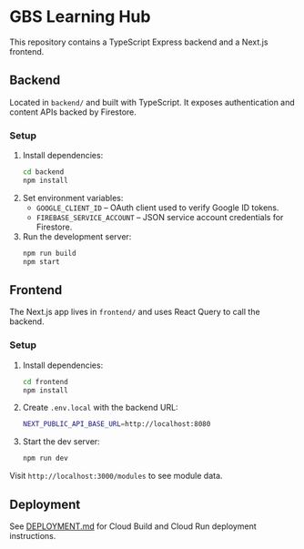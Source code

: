 # GBS Learning Hub

This repository contains a TypeScript Express backend and a Next.js frontend.

## Backend

Located in `backend/` and built with TypeScript. It exposes authentication and content APIs backed by Firestore.

### Setup

1. Install dependencies:
   ```bash
   cd backend
   npm install
   ```
2. Set environment variables:
   - `GOOGLE_CLIENT_ID` – OAuth client used to verify Google ID tokens.
   - `FIREBASE_SERVICE_ACCOUNT` – JSON service account credentials for Firestore.
3. Run the development server:
   ```bash
   npm run build
   npm start
   ```

## Frontend

The Next.js app lives in `frontend/` and uses React Query to call the backend.

### Setup

1. Install dependencies:
   ```bash
   cd frontend
   npm install
   ```
2. Create `.env.local` with the backend URL:
   ```bash
   NEXT_PUBLIC_API_BASE_URL=http://localhost:8080
   ```
3. Start the dev server:
   ```bash
   npm run dev
   ```

Visit `http://localhost:3000/modules` to see module data.

## Deployment

See [DEPLOYMENT.md](./DEPLOYMENT.md) for Cloud Build and Cloud Run deployment instructions.
